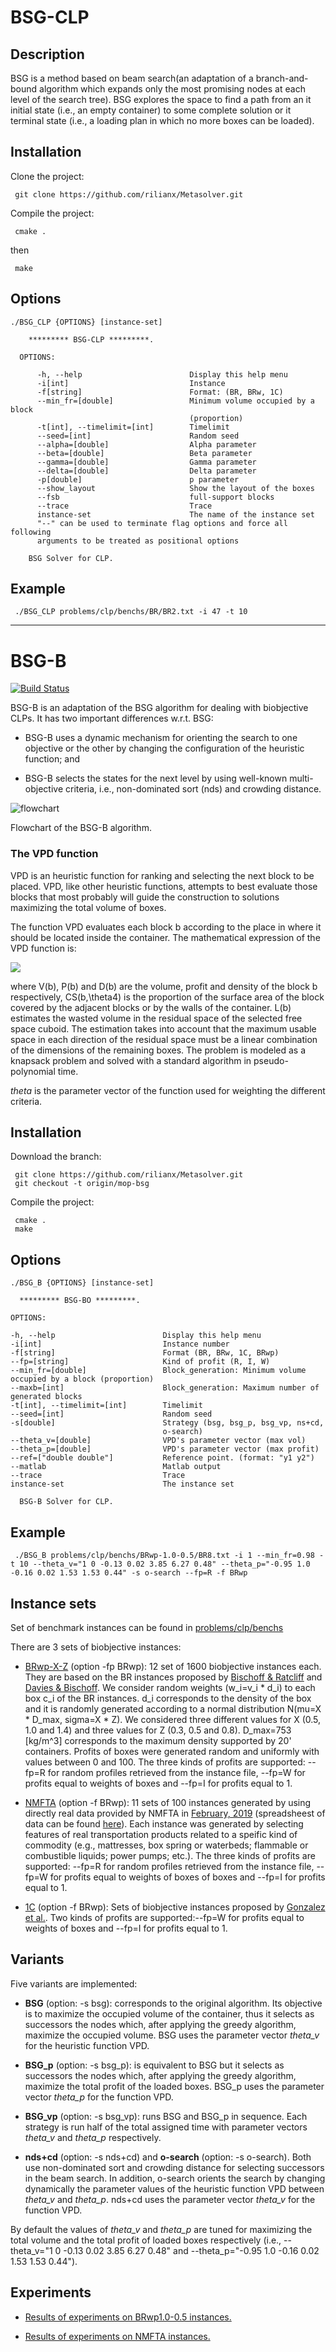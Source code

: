 # BSG-CLP
Description
------
BSG is a method based on beam search(an adaptation of a branch-and-bound
algorithm which expands only the most promising nodes at each level of the search tree).
BSG explores the space to find a path from an it initial state (i.e., an empty container)
to some complete solution or it terminal state
(i.e., a loading plan in which no more boxes can be loaded).

Installation
-------

Clone the project:

     git clone https://github.com/rilianx/Metasolver.git

Compile the project:

     cmake .
then

     make

Options
--------

```
./BSG_CLP {OPTIONS} [instance-set]

    ********* BSG-CLP *********.

  OPTIONS:

      -h, --help                        Display this help menu
      -i[int]                           Instance
      -f[string]                        Format: (BR, BRw, 1C)
      --min_fr=[double]                 Minimum volume occupied by a block
                                        (proportion)
      -t[int], --timelimit=[int]        Timelimit
      --seed=[int]                      Random seed
      --alpha=[double]                  Alpha parameter
      --beta=[double]                   Beta parameter
      --gamma=[double]                  Gamma parameter
      --delta=[double]                  Delta parameter
      -p[double]                        p parameter
      --show_layout                     Show the layout of the boxes
      --fsb                             full-support blocks
      --trace                           Trace
      instance-set                      The name of the instance set
      "--" can be used to terminate flag options and force all following
      arguments to be treated as positional options

    BSG Solver for CLP.
```

Example
-----
     ./BSG_CLP problems/clp/benchs/BR/BR2.txt -i 47 -t 10

----------------

# BSG-B
[![Build Status](https://travis-ci.org/rilianx/Metasolver.svg?branch=mop-bsg)](https://travis-ci.org/rilianx/Metasolver)

BSG-B is an adaptation of the BSG algorithm for dealing with
biobjective CLPs. It has two important
differences w.r.t. BSG:

* BSG-B uses a dynamic mechanism for orienting the search to one objective or the other by changing the configuration of the heuristic function; and

*  BSG-B selects the states for the next level by using well-known multi-objective criteria, i.e., non-dominated sort (nds) and crowding distance.

![flowchart](https://i.ibb.co/TcWD4G2/BSG-BO-flowchart.png)

Flowchart of the BSG-B algorithm.

### The VPD function

VPD is an heuristic function for ranking and selecting the next block to be placed.  VPD, like other heuristic functions, attempts to best evaluate those blocks that most probably will guide the construction to solutions maximizing the total volume of boxes.

The function VPD evaluates each block b according to the place in where it should be located inside the container.
The mathematical expression of the VPD function is:

![](https://i.ibb.co/ZM4fjvz/image.png)

where V(b), P(b) and D(b) are the volume, profit and density of the block b respectively, CS(b,\theta4) is the proportion of the surface area of the block covered by the adjacent blocks or by the walls of the container. L(b) estimates the wasted volume in the residual space of the selected free space cuboid. The estimation takes into account that the maximum usable space in each direction of the residual space must be a linear combination of the dimensions of the remaining boxes. The problem is modeled as a knapsack problem and solved with a standard algorithm in pseudo-polynomial time.

*theta* is the parameter vector of the function used for weighting the different criteria.

Installation
-------

Download the branch:

     git clone https://github.com/rilianx/Metasolver.git
     git checkout -t origin/mop-bsg

Compile the project:

     cmake .
     make

Options
-------

```
./BSG_B {OPTIONS} [instance-set]

  ********* BSG-BO *********.

OPTIONS:

-h, --help                        Display this help menu
-i[int]                           Instance number
-f[string]                        Format (BR, BRw, 1C, BRwp)
--fp=[string]                     Kind of profit (R, I, W)
--min_fr=[double]                 Block_generation: Minimum volume occupied by a block (proportion)
--maxb=[int]                      Block_generation: Maximum number of generated blocks
-t[int], --timelimit=[int]        Timelimit
--seed=[int]                      Random seed
-s[double]                        Strategy (bsg, bsg_p, bsg_vp, ns+cd,
                                  o-search)
--theta_v=[double]                VPD's parameter vector (max vol)
--theta_p=[double]                VPD's parameter vector (max profit)
--ref=["double double"]           Reference point. (format: "y1 y2")
--matlab                          Matlab output
--trace                           Trace
instance-set                      The instance set

  BSG-B Solver for CLP.

```

Example
-----
     ./BSG_B problems/clp/benchs/BRwp-1.0-0.5/BR8.txt -i 1 --min_fr=0.98 -t 10 --theta_v="1 0 -0.13 0.02 3.85 6.27 0.48" --theta_p="-0.95 1.0 -0.16 0.02 1.53 1.53 0.44" -s o-search --fp=R -f BRwp

Instance sets
-----
Set of benchmark instances can be found in [problems/clp/benchs](https://github.com/rilianx/Metasolver/tree/mop-bsg/problems/clp/benchs)

There are 3 sets of biobjective instances:

* [BRwp-X-Z](https://github.com/rilianx/Metasolver/tree/mop-bsg/problems/clp/benchs) (option -fp BRwp): 12 set of 1600 biobjective instances each. They are based on the BR instances proposed by [Bischoff & Ratcliff](https://www.sciencedirect.com/science/article/pii/030504839500015G) and [Davies & Bischoff](https://www.sciencedirect.com/science/article/abs/pii/S0377221798001398). We consider random weights (w_i=v_i * d_i) to each box c_i of the BR instances. d_i corresponds to the density of the box and it is randomly generated according to a normal distribution N(mu=X * D_max, sigma=X * Z). We considered three different values for X (0.5, 1.0 and 1.4) and three values for Z (0.3, 0.5 and 0.8). D_max=753 [kg/m^3] corresponds to the maximum density supported by 20' containers. Profits of boxes were generated random and uniformly with values between 0 and 100. The three kinds of profits are supported: --fp=R for random profiles retrieved from the instance file, --fp=W for profits equal to weights of boxes and --fp=I for profits equal to 1.

* [NMFTA](https://github.com/rilianx/Metasolver/tree/mop-bsg/problems/clp/benchs/NMFTA) (option -f BRwp): 11 sets of 100 instances generated by using directly real data provided by NMFTA in  [February,  2019](http://www.nmfta.org/pages/Public-Docket-Files-2019-1) (spreadsheest of data can be found [here](https://github.com/rilianx/Metasolver/tree/mop-bsg/extras/nmfta_generator)). Each instance was generated by selecting features of real transportation products related to a speific kind of commodity (e.g., mattresses, box spring or waterbeds; flammable or combustible liquids; power pumps; etc.). The three kinds of profits are supported: --fp=R for random profiles retrieved from the instance file, --fp=W for profits equal to weights of boxes  of boxes and --fp=I for profits equal to 1.

* [1C](https://github.com/rilianx/Metasolver/tree/master/problems/clp/benchs/1C) (option -f BRwp): Sets of biobjective instances proposed by [Gonzalez et al.](https://www.sciencedirect.com/science/article/pii/S1877050916319494). Two kinds of profits are supported:--fp=W for profits equal to weights of boxes and --fp=I for profits equal to 1.


Variants
--------
Five variants are implemented:

* **BSG** (option: -s bsg): corresponds to the original algorithm. Its objective is to maximize the occupied volume of the container, thus it selects as successors the nodes which, after applying the greedy algorithm, maximize the occupied volume. BSG uses the parameter vector *theta_v* for the heuristic function VPD.

* **BSG_p** (option: -s bsg_p): is equivalent to BSG but it selects as successors the nodes which, after applying the greedy algorithm, maximize the total profit of the loaded boxes. BSG_p uses the parameter vector *theta_p* for the function VPD.

* **BSG_vp** (option: -s bsg_vp):  runs BSG and BSG_p in sequence. Each strategy is run half of the total assigned time with parameter vectors *theta_v* and *theta_p* respectively.

* **nds+cd** (option: -s nds+cd) and **o-search** (option: -s o-search). Both use non-dominated sort and crowding distance for selecting successors in the beam search. In addition, o-search orients the search by changing dynamically the parameter values of the heuristic function VPD between *theta_v* and *theta_p*.
nds+cd uses the parameter vector *theta_v* for the function VPD.

By default the values of *theta_v* and *theta_p* are tuned for maximizing the total volume and the total profit of loaded boxes respectively (i.e., --theta_v="1 0 -0.13 0.02 3.85 6.27 0.48" and --theta_p="-0.95 1.0 -0.16 0.02 1.53 1.53 0.44").

Experiments
----------
* [Results of experiments on BRwp1.0-0.5 instances.](https://docs.google.com/spreadsheets/d/e/2PACX-1vSk0_iexrd_v7x-I_72Albt21t9iLka3o9CUatUYh0jcxl7O-Lw_dLpJ9FRF0GdlqQ7AyrCFXoCF5wX/pubhtml?gid=1240292960&single=true)

* [Results of experiments on NMFTA instances.](https://docs.google.com/spreadsheets/d/e/2PACX-1vSk0_iexrd_v7x-I_72Albt21t9iLka3o9CUatUYh0jcxl7O-Lw_dLpJ9FRF0GdlqQ7AyrCFXoCF5wX/pubhtml?gid=157777762&single=true)
